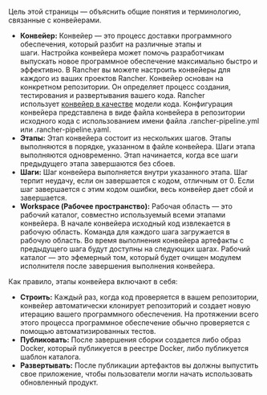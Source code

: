 Цель этой страницы — объяснить общие понятия и терминологию, связанные с конвейерами.

-	**Конвейер:**
Конвейер — это процесс доставки программного обеспечения, который разбит на различные этапы и шаги. Настройка конвейера может помочь разработчикам выпускать новое программное обеспечение максимально быстро и эффективно. В Rancher вы можете настроить конвейеры для каждого из ваших проектов Rancher. Конвейер основан на конкретном репозитории. Он определяет процесс создания, тестирования и развертывания вашего кода. Rancher использует [конвейер в качестве](https://jenkins.io/doc/book/pipeline-as-code/) модели кода. Конфигурация конвейера представлена в виде файла конвейера в репозитории исходного кода с использованием имени файла .rancher-pipeline.yml или .rancher-pipeline.yaml.
-	**Этапы:**
Этап конвейера состоит из нескольких шагов. Этапы выполняются в порядке, указанном в файле конвейера. Шаги этапа выполняются одновременно. Этап начинается, когда все шаги предыдущего этапа завершаются без сбоев.
-	**Шаги:**
Шаг конвейера выполняется внутри указанного этапа. Шаг терпит неудачу, если он завершается с кодом, отличным от 0. Если шаг завершается с этим кодом ошибки, весь конвейер дает сбой и завершается.
-	**Workspace (Рабочее пространство):**
Рабочая область — это рабочий каталог, совместно используемый всеми этапами конвейера. В начале конвейера исходный код извлекается в рабочую область. Команда для каждого шага загружается в рабочую область. Во время выполнения конвейера артефакты с предыдущего шага будут доступны на следующих шагах. Рабочий каталог — это эфемерный том, который будет очищен модулем исполнителя после завершения выполнения конвейера.

Как правило, этапы конвейера включают в себя:

-	**Строить:**
Каждый раз, когда код проверяется в вашем репозитории, конвейер автоматически клонирует репозиторий и создает новую итерацию вашего программного обеспечения. На протяжении всего этого процесса программное обеспечение обычно проверяется с помощью автоматизированных тестов.
-	**Публиковать:**
После завершения сборки создается либо образ Docker, который публикуется в реестре Docker, либо публикуется шаблон каталога.
-	**Развертывать:**
После публикации артефактов вы должны выпустить свое приложение, чтобы пользователи могли начать использовать обновленный продукт.

